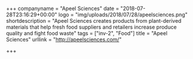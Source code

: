 +++
companyname = "Apeel Sciences"
date = "2018-07-28T23:16:29+00:00"
logo = "img/uploads/2018/07/28/apeelsciences.png"
shortdescription = "Apeel Sciences creates products from plant-derived materials that help fresh food suppliers and retailers increase produce quality and fight food waste"
tags = ["inv-2", "Food"]
title = "Apeel Sciences"
urllink = "http://apeelsciences.com/"

+++
